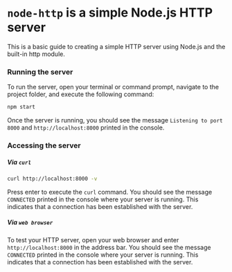 # `node-http` is a simple **Node.js** HTTP server

This is a basic guide to creating a simple HTTP server using Node.js and the built-in http module.

### Running the server

To run the server, open your terminal or command prompt, navigate to the project folder, and execute the following command:

```bash
npm start
```

Once the server is running, you should see the message `Listening to port 8000` and `http://localhost:8000` printed in the console.

### Accessing the server

##### Via `curl`

```bash
curl http://localhost:8000 -v
```

Press enter to execute the `curl` command. You should see the message `CONNECTED` printed in the console where your server is running. This indicates that a connection has been established with the server.

##### Via `web browser`

To test your HTTP server, open your web browser and enter `http://localhost:8000` in the address bar. You should see the message `CONNECTED` printed in the console where your server is running. This indicates that a connection has been established with the server.
